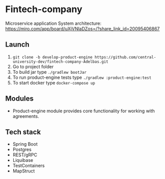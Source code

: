 # Fintech-company
Microservice application
System architecture: https://miro.com/app/board/uXjVNlaDZos=/?share_link_id=20095406867
## Launch
1. `git clone -b develop-product-engine https://github.com/central-university-dev/fintech-company-Adelbas.git`
2. Go to project folder
3. To build jar type `./gradlew bootJar`
4. To run product-engine tests type `./gradlew :product-engine:test`
5. To start docker type `docker-compose up`
## Modules
- Product-engine module provides core functionality for working with agreements.
## Tech stack
* Spring Boot
* Postgres
* REST/gRPC
* Liquibase
* TestContainers
* MapStruct